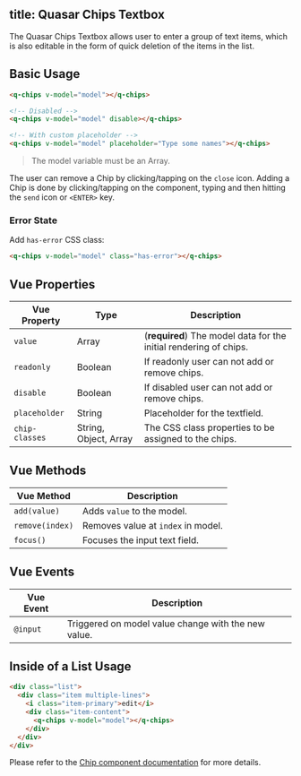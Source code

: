 title: Quasar Chips Textbox
---
The Quasar Chips Textbox allows user to enter a group of text items, which is also editable in the form of quick deletion of the items in the list.

<input type="hidden" data-fullpage-demo="form/text-input/chips">

## Basic Usage

``` html
<q-chips v-model="model"></q-chips>

<!-- Disabled -->
<q-chips v-model="model" disable></q-chips>

<!-- With custom placeholder -->
<q-chips v-model="model" placeholder="Type some names"></q-chips>
```

> The model variable must be an Array.

The user can remove a Chip by clicking/tapping on the `close` icon. Adding a Chip is done by clicking/tapping on the component, typing and then hitting the `send` icon or `<ENTER>` key.

### Error State
Add `has-error` CSS class:
``` html
<q-chips v-model="model" class="has-error"></q-chips>
```

## Vue Properties
| Vue Property | Type | Description |
| --- | --- | --- |
| `value` | Array | (**required**) The model data for the initial rendering of chips. |
| `readonly` | Boolean | If readonly user can not add or remove chips. |
| `disable` | Boolean | If disabled user can not add or remove chips. |
| `placeholder` | String | Placeholder for the textfield. |
| `chip-classes` | String, Object, Array | The CSS class properties to be assigned to the chips. |

## Vue Methods
| Vue Method | Description |
| --- | --- |
| `add(value)` | Adds `value` to the model. |
| `remove(index)` | Removes value at `index` in model. |
| `focus()` | Focuses the input text field. |

## Vue Events
| Vue Event | Description |
| --- | --- |
| `@input` | Triggered on model value change with the new value. |

## Inside of a List Usage
``` html
<div class="list">
  <div class="item multiple-lines">
    <i class="item-primary">edit</i>
    <div class="item-content">
      <q-chips v-model="model"></q-chips>
    </div>
  </div>
</div>
```

Please refer to the [Chip component documentation](/component/chip.html) for more details. 
